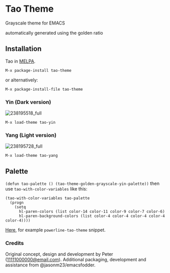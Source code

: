 # Tao Theme

Grayscale theme for EMACS

automatically generated using the golden ratio

## Installation

Tao in [MELPA](https://melpa.org/#/tao-theme).

`M-x package-install tao-theme`

or alternatively:

`M-x package-install-file tao-theme`

### Yin (Dark version)

![238195518_full](https://cloud.githubusercontent.com/assets/977130/9500092/3134df24-4c2c-11e5-9646-9646a042b679.png)

`M-x load-theme tao-yin`

### Yang (Light version)

![238195728_full](https://cloud.githubusercontent.com/assets/977130/9500093/3137dbfc-4c2c-11e5-87b4-27603fa676d2.png)

`M-x load-theme tao-yang`

## Palette

`(defun tao-palette () (tao-theme-golden-grayscale-yin-palette))` then use `tao-with-color-variables` like this:

```
(tao-with-color-variables tao-palette
  (progn
    (setq
      hl-paren-colors (list color-14 color-11 color-9 color-7 color-6)
      hl-paren-background-colors (list color-4 color-4 color-4 color-4 color-4))))

```

[Here](https://github.com/11111000000/emacs-d), for example `powerline-tao-theme` snippet.

### Credits

Original concept, design and development by Peter (11111000000@email.com). Additional
packaging, development and assistance from @jasonm23/emacsfodder.
